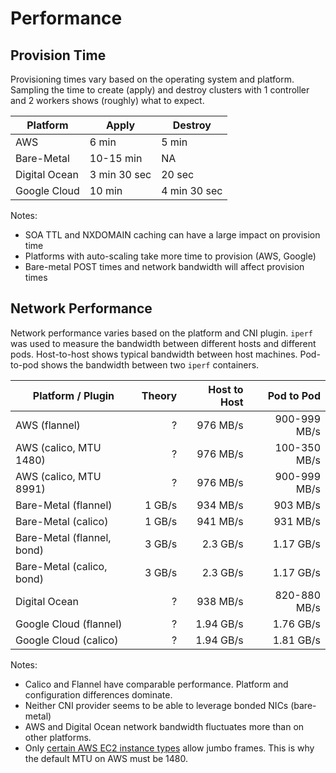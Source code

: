 # Performance

## Provision Time

Provisioning times vary based on the operating system and platform. Sampling the time to create (apply) and destroy clusters with 1 controller and 2 workers shows (roughly) what to expect.

| Platform      | Apply | Destroy |
|---------------|-------|---------|
| AWS           | 6 min | 5 min   |
| Bare-Metal    | 10-15 min | NA  |
| Digital Ocean | 3 min 30 sec | 20 sec |
| Google Cloud  | 10 min | 4 min 30 sec |

Notes:

* SOA TTL and NXDOMAIN caching can have a large impact on provision time
* Platforms with auto-scaling take more time to provision (AWS, Google)
* Bare-metal POST times and network bandwidth will affect provision times

## Network Performance

Network performance varies based on the platform and CNI plugin. `iperf` was used to measure the bandwidth between different hosts and different pods. Host-to-host shows typical bandwidth between host machines. Pod-to-pod shows the bandwidth between two `iperf` containers.

| Platform / Plugin          | Theory | Host to Host | Pod to Pod   |
|----------------------------|-------:|-------------:|-------------:|
| AWS (flannel)              | ?      | 976 MB/s     | 900-999 MB/s |
| AWS (calico, MTU 1480)     | ?      | 976 MB/s     | 100-350 MB/s |
| AWS (calico, MTU 8991)     | ?      | 976 MB/s     | 900-999 MB/s |
| Bare-Metal (flannel)       | 1 GB/s | 934 MB/s     | 903 MB/s     | 
| Bare-Metal (calico)        | 1 GB/s | 941 MB/s     | 931 MB/s     |
| Bare-Metal (flannel, bond) | 3 GB/s |  2.3 GB/s    | 1.17 GB/s    | 
| Bare-Metal (calico, bond)  | 3 GB/s |  2.3 GB/s    | 1.17 GB/s    |
| Digital Ocean              | ?      | 938 MB/s     | 820-880 MB/s |
| Google Cloud (flannel)     | ?      | 1.94 GB/s    | 1.76 GB/s    |
| Google Cloud (calico)      | ?      | 1.94 GB/s    | 1.81 GB/s    |

Notes:

* Calico and Flannel have comparable performance. Platform and configuration differences dominate.
* Neither CNI provider seems to be able to leverage bonded NICs (bare-metal)
* AWS and Digital Ocean network bandwidth fluctuates more than on other platforms.
* Only [certain AWS EC2 instance types](http://docs.aws.amazon.com/AWSEC2/latest/UserGuide/network_mtu.html#jumbo_frame_instances) allow jumbo frames. This is why the default MTU on AWS must be 1480.
